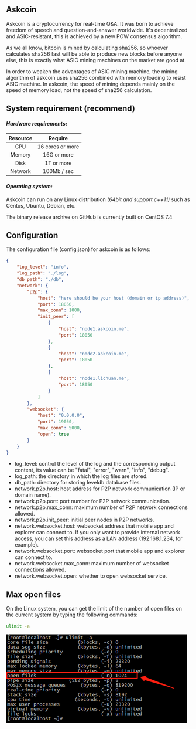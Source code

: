 ## Askcoin

Askcoin is a cryptocurrency for real-time Q&A. It was born to achieve freedom of speech and question-and-answer worldwide. It's decentralized and ASIC-resistant, this is achieved by a new POW consensus algorithm.

As we all know, bitcoin is mined by calculating sha256, so whoever calculates sha256 fast will be able to produce new blocks before anyone else, this is exactly what ASIC mining machines on the market are good at.

In order to weaken the advantages of ASIC mining machine, the mining algorithm of askcoin uses sha256 combined with memory loading to resist ASIC machine. In askcoin, the speed of mining depends mainly on the speed of memory load, not the speed of sha256 calculation.



## System requirement (recommend)

#### *Hardware requirements:*

| Resource |     Require      |
| :------: | :--------------: |
|   CPU    | 16 cores or more |
|  Memory  |   16G or more    |
|   Disk   |    1T or more    |
| Network  |   100Mb / sec    |



#### *Operating system:*

Askcoin can run on any Linux distribution *(64bit and support c++11)* such as Centos, Ubuntu, Debian, etc.

The binary release archive on GitHub is currently built on CentOS 7.4



## Configuration

The configuration file (config.json) for askcoin is as follows:

```json
{
    "log_level": "info",
    "log_path": "./log",
    "db_path": "./db",
    "network": {
        "p2p": {
            "host": "here should be your host (domain or ip address)",
            "port": 18050,
            "max_conn": 1000,
            "init_peer": [
                {
                    "host": "node1.askcoin.me",
                    "port": 18050
                },
                {
                    "host": "node2.askcoin.me",
                    "port": 18050
                },
                {
                    "host": "node1.lichuan.me",
                    "port": 18050
                }
            ]
        },
        "websocket": {
            "host": "0.0.0.0",
            "port": 19050,
            "max_conn": 5000,
            "open": true
        }
    }
}
```

- log_level:  control the level of the log and the corresponding output content, its value can be "fatal", "error", "warn", "info", "debug".
- log_path:  the directory in which the log files are stored.
- db_path:  directory for storing leveldb database files.
- network.p2p.host:  host address for P2P network communication (IP or domain name).
- network.p2p.port:  port number for P2P network communication.
- network.p2p.max_conn:  maximum number of P2P network connections allowed.
- network.p2p.init_peer:  initial peer nodes in P2P networks.
- network.websocket.host:  websocket address that mobile app and explorer can connect to. If you only want to provide internal network access, you can set this address as a LAN address (192.168.1.234, for example).
- network.websocket.port:  websocket port that mobile app and explorer can connect to.
- network.websocket.max_conn:  maximum number of websocket connections allowed.
- network.websocket.open:  whether to open websocket service.



## Max open files

On the Linux system, you can get the limit of the number of open files on the current system by typing the following commands:

```bash
ulimit -a
```

![max open files](files_limit.jpg)